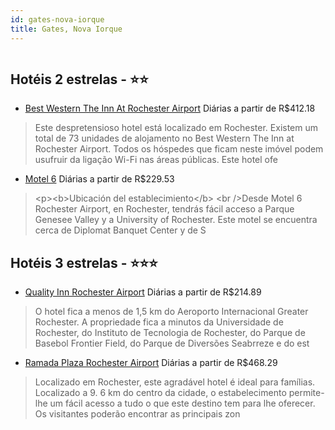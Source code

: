 ```yaml
---
id: gates-nova-iorque
title: Gates, Nova Iorque
---
```


<center><img src="http://photos.hotelbeds.com/giata/08/089386/089386a_hb_a_052.jpg" alt="" /></center>


## Hotéis 2 estrelas - ⭐️⭐️

-    [Best Western The Inn At Rochester Airport](https://www.hurb.com/hoteis/gates/best-western-the-inn-at-rochester-airport-JNP-JP842966?cmp=18055) Diárias a partir de R$412.18
   > Este despretensioso hotel está localizado em Rochester. Existem um total de 73 unidades de alojamento no Best Western The Inn at Rochester Airport. Todos os hóspedes que ficam neste imóvel podem usufruir da ligação Wi-Fi nas áreas públicas. Este hotel ofe
-    [Motel 6](https://www.hurb.com/hoteis/gates/motel-6-JNP-JP918685?cmp=18055) Diárias a partir de R$229.53
   > &lt;p&gt;&lt;b&gt;Ubicación del establecimiento&lt;/b&gt; &lt;br /&gt;Desde Motel 6 Rochester Airport, en Rochester, tendrás fácil acceso a Parque Genesee Valley y a University of Rochester.  Este motel se encuentra cerca de Diplomat Banquet Center y de S

## Hotéis 3 estrelas - ⭐️⭐️⭐️

-    [Quality Inn Rochester Airport](https://www.hurb.com/hoteis/gates/quality-inn-rochester-airport-JNP-JP050984?cmp=18055) Diárias a partir de R$214.89
   > O hotel fica a menos de 1,5 km do Aeroporto Internacional Greater Rochester. A propriedade fica a minutos da Universidade de Rochester, do Instituto de Tecnologia de Rochester, do Parque de Basebol Frontier Field, do Parque de Diversões Seabrreze e do est
-    [Ramada Plaza Rochester Airport](https://www.hurb.com/hoteis/gates/ramada-plaza-rochester-airport-JNP-JP905233?cmp=18055) Diárias a partir de R$468.29
   > Localizado em Rochester, este agradável hotel é ideal para famílias. Localizado a 9. 6 km do centro da cidade, o estabelecimento permite-lhe um fácil acesso a tudo o que este destino tem para lhe oferecer. Os visitantes poderão encontrar as principais zon
